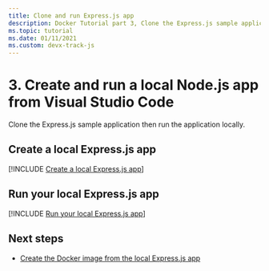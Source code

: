 ```yaml
---
title: Clone and run Express.js app
description: Docker Tutorial part 3, Clone the Express.js sample application then run the application locally.
ms.topic: tutorial
ms.date: 01/11/2021
ms.custom: devx-track-js
---
```


# 3. Create and run a local Node.js app from Visual Studio Code

Clone the Express.js sample application then run the application locally. 

## Create a local Express.js app

[!INCLUDE [Create a local Express.js app](../../includes/create-node-app.md)]

## Run your local Express.js app

[!INCLUDE [Run your local Express.js app](../../includes/run-node-app.md)]

## Next steps

* [Create the Docker image from the local Express.js app](tutorial-vscode-docker-node/tutorial-vscode-docker-node-04.md)

